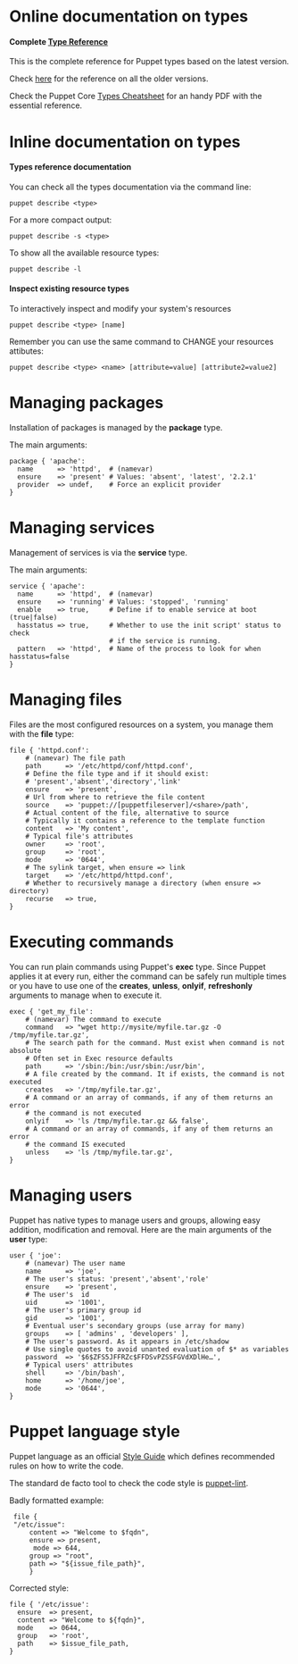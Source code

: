 # Online documentation on types

#### Complete [Type Reference](http://docs.puppetlabs.com/references/latest/type.html)

This is the complete reference for Puppet types based on the latest version.

Check [here](http://docs.puppetlabs.com/references/index.html) for the reference on all the older versions.

Check the Puppet Core [Types Cheatsheet](http://docs.puppetlabs.com/puppet_core_types_cheatsheet.pdf) for an handy PDF with the essential reference.


# Inline documentation on types

#### Types reference documentation

You can check all the types documentation via the command line:

    puppet describe <type>

For a more compact output:

    puppet describe -s <type>

To show all the available resource types:

    puppet describe -l

#### Inspect existing resource types

To interactively inspect and modify your system's resources

    puppet describe <type> [name]

Remember you can use the same command to CHANGE your resources attibutes:

    puppet describe <type> <name> [attribute=value] [attribute2=value2]


# Managing packages

Installation of packages is managed by the **package** type.

The main arguments:

    package { 'apache':
      name      => 'httpd',  # (namevar)
      ensure    => 'present' # Values: 'absent', 'latest', '2.2.1'
      provider  => undef,    # Force an explicit provider
    }

# Managing services

Management of services is via the **service** type.

The main arguments:

    service { 'apache':
      name      => 'httpd',  # (namevar)
      ensure    => 'running' # Values: 'stopped', 'running'
      enable    => true,     # Define if to enable service at boot (true|false)
      hasstatus => true,     # Whether to use the init script' status to check
                             # if the service is running.
      pattern   => 'httpd',  # Name of the process to look for when hasstatus=false
    }

# Managing files

Files are the most configured resources on a system, you manage them with the **file** type:

    file { 'httpd.conf':
        # (namevar) The file path
        path      => '/etc/httpd/conf/httpd.conf',  
        # Define the file type and if it should exist:
        # 'present','absent','directory','link'
        ensure    => 'present',
        # Url from where to retrieve the file content
        source    => 'puppet://[puppetfileserver]/<share>/path',
        # Actual content of the file, alternative to source
        # Typically it contains a reference to the template function
        content   => 'My content',
        # Typical file's attributes
        owner     => 'root',
        group     => 'root',
        mode      => '0644',
        # The sylink target, when ensure => link
        target    => '/etc/httpd/httpd.conf',
        # Whether to recursively manage a directory (when ensure => directory)
        recurse   => true,
    }

# Executing commands

You can run plain commands using Puppet's **exec** type. Since Puppet applies it at every run, either the command can be safely run multiple times or you have to use one of the **creates**, **unless**, **onlyif**, **refreshonly** arguments to manage when to execute it.

    exec { 'get_my_file':
        # (namevar) The command to execute
        command   => "wget http://mysite/myfile.tar.gz -O /tmp/myfile.tar.gz',
        # The search path for the command. Must exist when command is not absolute
        # Often set in Exec resource defaults
        path      => '/sbin:/bin:/usr/sbin:/usr/bin',
        # A file created by the command. It if exists, the command is not executed
        creates   => '/tmp/myfile.tar.gz',
        # A command or an array of commands, if any of them returns an error
        # the command is not executed
        onlyif    => 'ls /tmp/myfile.tar.gz && false',
        # A command or an array of commands, if any of them returns an error
        # the command IS executed
        unless    => 'ls /tmp/myfile.tar.gz',
    }

# Managing users

Puppet has native types to manage users and groups, allowing easy addition, modification and removal. Here are the main arguments of the **user** type:

    user { 'joe':
        # (namevar) The user name
        name      => 'joe',  
        # The user's status: 'present','absent','role'
        ensure    => 'present',
        # The user's  id
        uid       => '1001',
        # The user's primary group id
        gid       => '1001',
        # Eventual user's secondary groups (use array for many)
        groups    => [ 'admins' , 'developers' ],
        # The user's password. As it appears in /etc/shadow
        # Use single quotes to avoid unanted evaluation of $* as variables
        password  => '$6$ZFS5JFFRZc$FFDSvPZSSFGVdXDlHe…',
        # Typical users' attributes
        shell     => '/bin/bash',
        home      => '/home/joe',
        mode      => '0644',
    }

# Puppet language style

Puppet language as an official [Style Guide](http://docs.puppetlabs.com/guides/style_guide.html) which defines recommended rules on how to write the code.

The standard de facto tool to check the code style is [puppet-lint](http://puppet-lint.com/).

Badly formatted example:

     file {
     "/etc/issue":
         content => "Welcome to $fqdn",
         ensure => present,
          mode => 644,
         group => "root",
         path => "${issue_file_path}",
         }

Corrected style:

    file { '/etc/issue':
      ensure  => present,
      content => "Welcome to ${fqdn}",
      mode    => 0644,
      group   => 'root',
      path    => $issue_file_path,
    }
